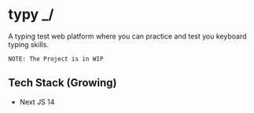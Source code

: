 # typy _/

A typing test web platform where you can practice and test you keyboard typing skills.

`NOTE: The Project is in WIP` 

## Tech Stack (Growing)
- Next JS 14


